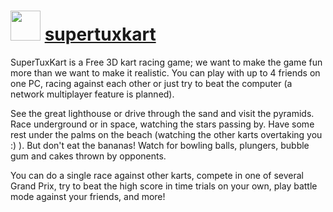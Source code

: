 ﻿# <img src="https://cdn.jsdelivr.net/gh/chocolatey/chocolatey-coreteampackages@edba4a5849ff756e767cba86641bea97ff5721fe/icons/supertuxkart.png" width="48" height="48"/> [supertuxkart](https://chocolatey.org/packages/supertuxkart)


SuperTuxKart is a Free 3D kart racing game; we want to make the game fun more than we want to make it realistic. You can play with up to 4 friends on one PC, racing against each other or just try to beat the computer (a network multiplayer feature is planned).

See the great lighthouse or drive through the sand and visit the pyramids. Race underground or in space, watching the stars passing by. Have some rest under the palms on the beach (watching the other karts overtaking you :) ). But don't eat the bananas! Watch for bowling balls, plungers, bubble gum and cakes thrown by opponents.

You can do a single race against other karts, compete in one of several Grand Prix, try to beat the high score in time trials on your own, play battle mode against your friends, and more!

